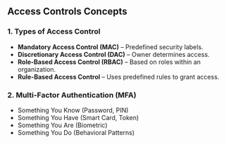 ## **Access Controls Concepts**
### **1. Types of Access Control**
- **Mandatory Access Control (MAC)** – Predefined security labels.
- **Discretionary Access Control (DAC)** – Owner determines access.
- **Role-Based Access Control (RBAC)** – Based on roles within an organization.
- **Rule-Based Access Control** – Uses predefined rules to grant access.
  
### **2. Multi-Factor Authentication (MFA)**
- Something You Know (Password, PIN)
- Something You Have (Smart Card, Token)
- Something You Are (Biometric)
- Something You Do (Behavioral Patterns)
